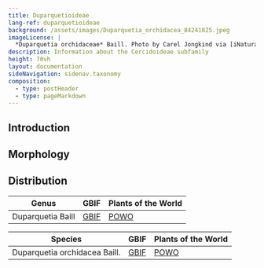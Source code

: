 ```yaml
---
title: Duparquetioideae
lang-ref: duparquetioideae
background: /assets/images/Duparquetia_orchidacea_84241825.jpeg
imageLicense: |
  *Duparquetia orchidaceae* Baill. Photo by Carel Jongkind via [iNaturalist](https://www.gbif.org/occurrence/28187131755)
description: Information about the Cercidoideae subfamily
height: 70vh
layout: documentation
sideNavigation: sidenav.taxonomy
composition:
  - type: postHeader
  - type: pageMarkdown
---
```


## Introduction

## Morphology

## Distribution

|Genus                  |     GBIF                     | Plants of the World   |
| --------------------- |------------------------------|-----------------------|
|	Duparquetia Baill	|	[GBIF](https://www.gbif.org/species/2968139)	|	[POWO](http://www.plantsoftheworldonline.org/taxon/urn:lsid:ipni.org:names:17014-1)	|




|Species                  |     GBIF                     | Plants of the World   |
| --------------------- |------------------------------|-----------------------|
|	Duparquetia orchidacea Baill.	|	[GBIF](https://www.gbif.org/species/2968140)	|	[POWO](http://www.plantsoftheworldonline.org/taxon/urn:lsid:ipni.org:names:380758-1)	|


